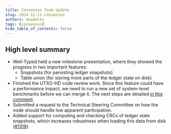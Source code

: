 ```yaml
---
title: Consensus Team Update
slug: 2024-12-11-consensus
authors: dnadales
tags: [consensus]
hide_table_of_contents: false
---
```


## High level summary

- Well-Typed held a new milestone presentation, where they showed the progress in two important features:
    - Snapshots (for persisting ledger snapshots)
    - Table union (for storing more parts of the ledger state on disk)
- Finished the UTXO-HD code review work. Since this feature could have a performance impact, we need to run a new set of system-level benchmarks before we can merge it. The next steps are detailed [in this comment](https://github.com/IntersectMBO/cardano-node/issues/5918#issuecomment-2531556742).
- Submitted a request to the Technical Steering Committee on how the node should handle low apparent participation.
- Added support for computing and checking CRCs of ledger state snapshots, which increases robustness when loading this data from disk ([#1319](https://github.com/IntersectMBO/ouroboros-consensus/pull/1319)).

